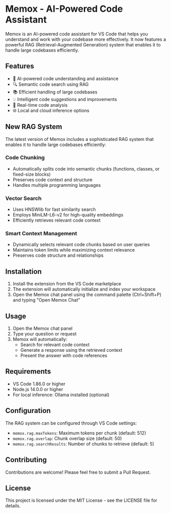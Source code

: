 # Memox - AI-Powered Code Assistant

Memox is an AI-powered code assistant for VS Code that helps you understand and work with your codebase more effectively. It now features a powerful RAG (Retrieval-Augmented Generation) system that enables it to handle large codebases efficiently.

## Features

- 🤖 AI-powered code understanding and assistance
- 🔍 Semantic code search using RAG
- 📚 Efficient handling of large codebases
- 💡 Intelligent code suggestions and improvements
- 🔄 Real-time code analysis
- 🌐 Local and cloud inference options

## New RAG System

The latest version of Memox includes a sophisticated RAG system that enables it to handle large codebases efficiently:

### Code Chunking
- Automatically splits code into semantic chunks (functions, classes, or fixed-size blocks)
- Preserves code context and structure
- Handles multiple programming languages

### Vector Search
- Uses HNSWlib for fast similarity search
- Employs MiniLM-L6-v2 for high-quality embeddings
- Efficiently retrieves relevant code context

### Smart Context Management
- Dynamically selects relevant code chunks based on user queries
- Maintains token limits while maximizing context relevance
- Preserves code structure and relationships

## Installation

1. Install the extension from the VS Code marketplace
2. The extension will automatically initialize and index your workspace
3. Open the Memox chat panel using the command palette (Ctrl+Shift+P) and typing "Open Memox Chat"

## Usage

1. Open the Memox chat panel
2. Type your question or request
3. Memox will automatically:
   - Search for relevant code context
   - Generate a response using the retrieved context
   - Present the answer with code references

## Requirements

- VS Code 1.86.0 or higher
- Node.js 14.0.0 or higher
- For local inference: Ollama installed (optional)

## Configuration

The RAG system can be configured through VS Code settings:

- `memox.rag.maxTokens`: Maximum tokens per chunk (default: 512)
- `memox.rag.overlap`: Chunk overlap size (default: 50)
- `memox.rag.searchResults`: Number of chunks to retrieve (default: 5)

## Contributing

Contributions are welcome! Please feel free to submit a Pull Request.

## License

This project is licensed under the MIT License - see the LICENSE file for details. 